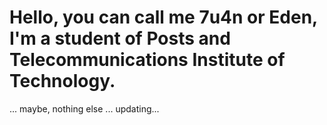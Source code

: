 # Hello, you can call me 7u4n or Eden, I'm a student of Posts and Telecommunications Institute of Technology.
... maybe, nothing else
... updating...
